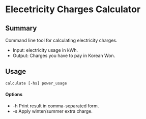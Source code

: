 # Elecetricity Charges Calculator

## Summary

Command line tool for calculating electricity charges.

- Input: electricity usage in kWh.
- Output: Charges you have to pay in Korean Won.

## Usage

~~~
calculate [-hs] power_usage
~~~

#### Options

- \-h	Print result in comma-separated form.
- \-s	Apply winter/summer extra charge.
